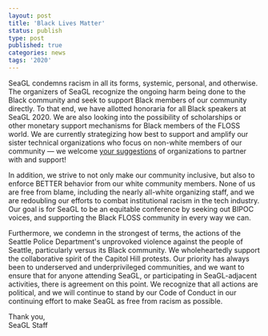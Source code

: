 ```yaml
---
layout: post
title: 'Black Lives Matter'
status: publish
type: post
published: true
categories: news
tags: '2020'
---
```


SeaGL condemns racism in all its forms, systemic, personal, and otherwise.  The organizers of SeaGL recognize the ongoing harm being done to the Black community and seek to support Black members of our community directly.  To that end, we have allotted honoraria for all Black speakers at SeaGL 2020.  We are also looking into the possibility of scholarships or other monetary support mechanisms for Black members of the FLOSS world.  We are currently strategizing how best to support and amplify our sister technical organizations who focus on non-white members of our community — we welcome [your suggestions](mailto:participate@seagl.org) of organizations to partner with and support!

In addition, we strive to not only make our community inclusive, but also to enforce BETTER behavior from our white community members.  None of us are free from blame, including the nearly all-white organizing staff, and we are redoubling our efforts to combat institutional racism in the tech industry. Our goal is for SeaGL to be an equitable conference by seeking out BIPOC voices, and supporting the Black FLOSS community in every way we can.

Furthermore, we condemn in the strongest of terms, the actions of the Seattle Police Department's unprovoked violence against the people of Seattle, particularly versus its Black community. We wholeheartedly support the collaborative spirit of the Capitol Hill protests. Our priority has always been to underserved and underprivileged communities, and we want to ensure that for anyone attending SeaGL, or participating in SeaGL-adjacent activities, there is agreement on this point.  We recognize that all actions are political, and we will continue to stand by our Code of Conduct in our continuing effort to make SeaGL as free from racism as possible.

Thank you,  
SeaGL Staff
